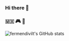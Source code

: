### Hi there 👋

### 🇲🇽 🎮 🐶

![fermendivilt's GitHub stats](https://github-readme-stats.vercel.app/api?username=fermendivilt&show_icons=true&theme=synthwave)
